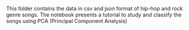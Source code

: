 This folder contains the data in csv and json format of hip-hop and rock genre songs. The notebook presents a tutorial to study and classify
the songs using PCA (Principal Component Analysis)
